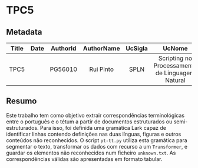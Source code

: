 # TPC5

## Metadata

| Title | Date | AuthorId | AuthorName | UcSigla | UcNome |
|:-----:|:----:|:--------:|:----------:|:-------:|:------:|
| TPC5 |      | PG56010  | Rui Pinto  | SPLN    | Scripting no Processamento de Linguagem Natural |

## Resumo

Este trabalho tem como objetivo extrair correspondências terminológicas entre o português e o tétum a partir de documentos estruturados ou semi-estruturados. Para isso, foi definida uma gramática Lark capaz de identificar linhas contendo definições nas duas línguas, figuras e outros conteúdos não reconhecidos. O script `pt-tt.py` utiliza esta gramática para segmentar o texto, transformar os dados com recurso a um `Transformer`, e guardar os elementos não reconhecidos num ficheiro `unknown.txt`. As correspondências válidas são apresentadas em formato tabular.
